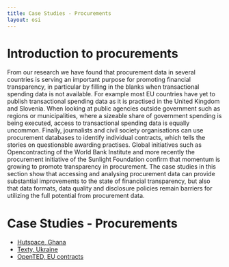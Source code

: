 ```yaml
---
title: Case Studies - Procurements
layout: osi
---
```


# Introduction to procurements
From our research we have found that procurement data in several countries is serving an important purpose for promoting financial transparency, in particular by filling in the blanks when transactional spending data is not available. For example most EU countries have yet to publish transactional spending data as it is practised in the United Kingdom and Slovenia. When looking at public agencies outside government such as regions or municipalities, where a sizeable share of government spending is being executed, access to transactional spending data is equally uncommon. Finally, journalists and civil society organisations can use procurement databases to identify individual contracts, which tells the stories on questionable awarding practises.
Global initiatives such as Opencontracting of the World Bank Institute and more recently the procurement initiative of the Sunlight Foundation confirm that momentum is growing to promote transparency in procurement. 
The case studies in this section show that accessing and analysing procurement data can provide substantial improvements to the state of financial transparency, but also that data formats, data quality and disclosure policies remain barriers for utilizing the full potential from procurement data.

# Case Studies - Procurements

* [Hutspace, Ghana](hutspace.html)
* [Texty, Ukraine](texty.html)
* [OpenTED, EU contracts](opented.html)

